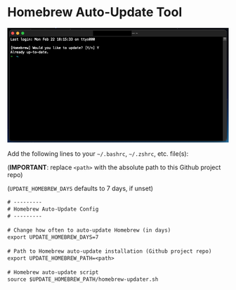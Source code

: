 # Homebrew Auto-Update Tool

![Homebrew Auto-Update Tool Demo](demo/demo_input.png)

Add the following lines to your `~/.bashrc`, `~/.zshrc`, etc. file(s):

(**IMPORTANT**: replace `<path>` with the absolute path to this Github project repo)

(`UPDATE_HOMEBREW_DAYS` defaults to 7 days, if unset)

```shell
# ---------
# Homebrew Auto-Update Config
# ---------

# Change how often to auto-update Homebrew (in days)
export UPDATE_HOMEBREW_DAYS=7

# Path to Homebrew auto-update installation (Github project repo)
export UPDATE_HOMEBREW_PATH=<path>

# Homebrew auto-update script
source $UPDATE_HOMEBREW_PATH/homebrew-updater.sh
```
